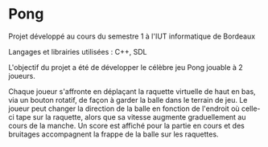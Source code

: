 # Pong

Projet développé au cours du semestre 1 à l'IUT informatique de Bordeaux

Langages et librairies utilisées : C++, SDL

L'objectif du projet a été de développer le célèbre jeu Pong jouable à 2 joueurs.

Chaque joueur s'affronte en déplaçant la raquette virtuelle de haut en bas, via un bouton rotatif, de façon à garder la balle dans le terrain de jeu. Le joueur peut changer la direction de la balle en fonction de l'endroit où celle-ci tape sur la raquette, alors que sa vitesse augmente graduellement au cours de la manche. Un score est affiché pour la partie en cours et des bruitages accompagnent la frappe de la balle sur les raquettes.
